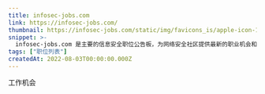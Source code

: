 ```yaml
---
title: infosec-jobs.com
link: https://infosec-jobs.com/
thumbnail: https://infosec-jobs.com/static/img/favicons_is/apple-icon-180x180.png
snippet: >-
  infosec-jobs.com 是主要的信息安全职位公告板，为网络安全社区提供最新的职业机会和吸引优秀人才的平台。
tags: ["职位列表"]
createdAt: 2022-08-03T00:00:00.000Z
---
```

工作机会
